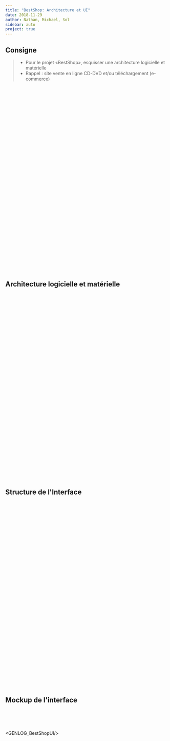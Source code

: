 ```yaml
---
title: "BestShop: Architecture et UI"
date: 2018-11-29
author: Nathan, Michael, Sol
sidebar: auto
project: true
---
```


## Consigne

> * Pour le projet «BestShop», esquisser une architecture logicielle et matérielle
> * Rappel : site vente en ligne CD-DVD et/ou téléchargement (e-commerce)

<br> <br> <br> <br> <br> <br> <br> 
<br> <br> <br> <br> <br> <br> <br> <br>


<Media
  src="https://i.imgur.com/LC8QQd8.png"
  center="true"
  width=450
/>

<br> <br> <br> <br> <br> <br> <br> <br> 
<br> <br> <br> <br> <br> <br> <br> <br> <br> <br>


## Architecture logicielle et matérielle

<br> <br> <br> <br> <br> <br> <br> 
<br> <br> <br> <br> <br> <br> <br> <br>


<Media
  caption="Architecture logicielle et matérielle"
  src="https://i.imgur.com/Ijv1eVH.png"
  center="true"
/>

<br> <br> <br> <br> <br> <br> <br> <br> <br> 
<br> <br> <br> <br> <br> <br> <br> <br> <br>


## Structure de l'Interface

<br> <br> <br> <br> <br> <br> <br> <br> <br>

<Media
  caption="Structure de l'Interface"
  src="https://i.imgur.com/l3L6h7y.png"
/>

<br> <br> <br> <br> <br> <br> <br> <br> <br> <br> <br> 
<br> <br> <br> <br> <br> <br> <br> <br> <br> <br> <br> <br> <br>

## Mockup de l'interface

<br> <br> <br>


<GENLOG_BestShopUI/>




